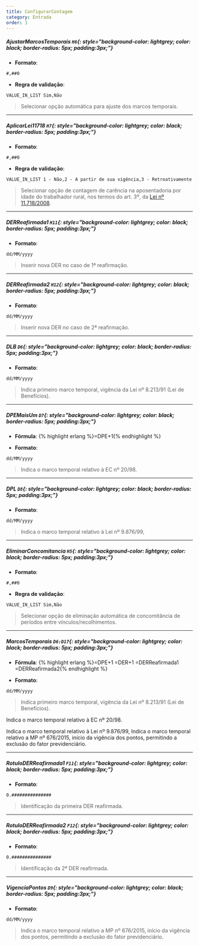 ```yaml
---
title: ConfigurarContagem
category: Entrada
order: 1
---
```


##### **AjustarMarcosTemporais** `H6`{: style="background-color: lightgrey; color: black; border-radius: 5px; padding:3px;"}

+ **Formato**:
~~~
#,##0
~~~

+ **Regra de validação**:
~~~
VALUE_IN_LIST Sim,Não
~~~

> Selecionar opção automática para ajuste dos marcos temporais.

* * *

##### **AplicarLei11718** `H7`{: style="background-color: lightgrey; color: black; border-radius: 5px; padding:3px;"}

+ **Formato**:
~~~
#,##0
~~~

+ **Regra de validação**:
~~~
VALUE_IN_LIST 1 - Não,2 - A partir de sua vigência,3 - Retroativamente
~~~

> Selecionar opção de contagem de carência na aposentadoria por idade do trabalhador rural, nos termos do art. 3º, da [Lei nº 11.718/2008](http://www.planalto.gov.br/ccivil_03/_ato2007-2010/2008/lei/l11718.htm).

* * *

##### **DERReafirmada1** `H11`{: style="background-color: lightgrey; color: black; border-radius: 5px; padding:3px;"}

+ **Formato**:
~~~
dd/MM/yyyy
~~~


> Inserir nova DER no caso de 1ª reafirmação.


* * *

##### **DERReafirmada2** `H12`{: style="background-color: lightgrey; color: black; border-radius: 5px; padding:3px;"}

+ **Formato**:
~~~
dd/MM/yyyy
~~~


> Inserir nova DER no caso de 2ª reafirmação.

* * *

##### **DLB** `D6`{: style="background-color: lightgrey; color: black; border-radius: 5px; padding:3px;"}

+ **Formato**:
~~~
dd/MM/yyyy
~~~


> Indica primeiro marco temporal, vigência da Lei nº 8.213/91 (Lei de Benefícios).


* * *

##### **DPEMaisUm** `D7`{: style="background-color: lightgrey; color: black; border-radius: 5px; padding:3px;"}
+ **Fórmula**:
{% highlight erlang %}=DPE+1{% endhighlight %}

+ **Formato**:
~~~
dd/MM/yyyy
~~~


> Indica o marco temporal relativo à EC nº 20/98.


* * *

##### **DPL** `D8`{: style="background-color: lightgrey; color: black; border-radius: 5px; padding:3px;"}

+ **Formato**:
~~~
dd/MM/yyyy
~~~


> Indica o marco temporal relativo à Lei nº 9.876/99,

* * *

##### **EliminarConcomitancia** `H5`{: style="background-color: lightgrey; color: black; border-radius: 5px; padding:3px;"}

+ **Formato**:
~~~
#,##0
~~~

+ **Regra de validação**:
~~~
VALUE_IN_LIST Sim,Não
~~~

> Selecionar opção de eliminação automática de concomitância de períodos entre vínculos/recolhimentos.

* * *

##### **MarcosTemporais** `D6:D17`{: style="background-color: lightgrey; color: black; border-radius: 5px; padding:3px;"}
+ **Fórmula**:
{% highlight erlang %}=DPE+1
=DER+1
=DERReafirmada1
=DERReafirmada2{% endhighlight %}

+ **Formato**:
~~~
dd/MM/yyyy
~~~


> Indica primeiro marco temporal, vigência da Lei nº 8.213/91 (Lei de Benefícios).

Indica o marco temporal relativo à EC nº 20/98.

Indica o marco temporal relativo à Lei nº 9.876/99,
Indica o marco temporal relativo a MP nº 676/2015, início da vigência dos pontos, permitindo a exclusão do fator previdenciário.

* * *

##### **RotuloDERReafirmada1** `F11`{: style="background-color: lightgrey; color: black; border-radius: 5px; padding:3px;"}

+ **Formato**:
~~~
0.###############
~~~


> Identificação da primeira DER reafirmada.

* * *

##### **RotuloDERReafirmada2** `F12`{: style="background-color: lightgrey; color: black; border-radius: 5px; padding:3px;"}

+ **Formato**:
~~~
0.###############
~~~


> Identificação da 2ª DER reafirmada.

* * *

##### **VigenciaPontos** `D9`{: style="background-color: lightgrey; color: black; border-radius: 5px; padding:3px;"}

+ **Formato**:
~~~
dd/MM/yyyy
~~~


> Indica o marco temporal relativo a MP nº 676/2015, início da vigência dos pontos, permitindo a exclusão do fator previdenciário.